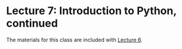 # Lecture 7: Introduction to Python, continued

The materials for this class are included with [Lecture 6](../lecture06).
